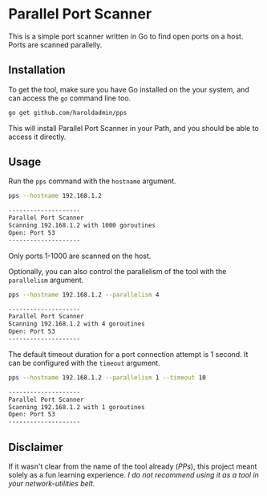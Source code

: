 # Parallel Port Scanner

This is a simple port scanner written in Go to find open ports on a host. Ports are scanned parallelly.

## Installation

To get the tool, make sure you have Go installed on the your system, and can access the `go` command line too.

```bash
go get github.com/haroldadmin/pps
```

This will install Parallel Port Scanner in your Path, and you should be able to access it directly.

## Usage

Run the `pps` command with the `hostname` argument.

```bash
pps --hostname 192.168.1.2

--------------------
Parallel Port Scanner
Scanning 192.168.1.2 with 1000 goroutines
Open: Port 53
--------------------
```

Only ports 1-1000 are scanned on the host.

Optionally, you can also control the parallelism of the tool with the `parallelism` argument.

```bash
pps --hostname 192.168.1.2 --parallelism 4

--------------------
Parallel Port Scanner
Scanning 192.168.1.2 with 4 goroutines
Open: Port 53
--------------------
```

The default timeout duration for a port connection attempt is 1 second. It can be configured with the `timeout` argument.

```bash
pps --hostname 192.168.1.2 --parallelism 1 --timeout 10

--------------------
Parallel Port Scanner
Scanning 192.168.1.2 with 1 goroutines
Open: Port 53
--------------------
```

## Disclaimer

If it wasn't clear from the name of the tool already (*PPs*), this project meant solely as a fun learning experience. *I do not recommend using it as a tool in your network-utilities belt.*
